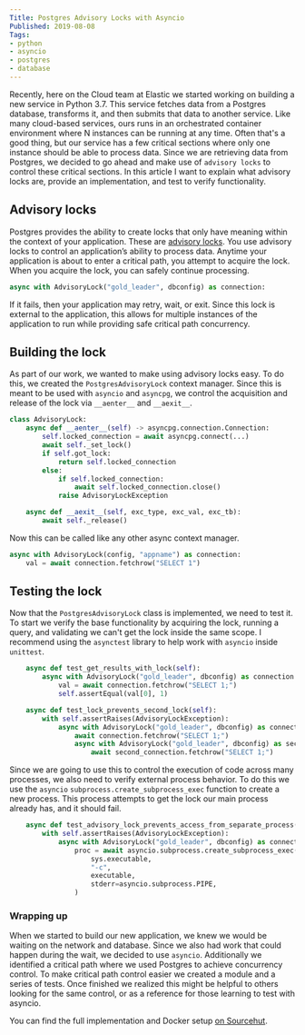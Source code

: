 ```yaml
---
Title: Postgres Advisory Locks with Asyncio
Published: 2019-08-08
Tags:
- python
- asyncio
- postgres
- database
---
```


Recently, here on the Cloud team at Elastic we started working on building a
new service in Python 3.7. This service fetches data from a Postgres database,
transforms it, and then submits that data to another service. Like many
cloud-based services, ours runs in an orchestrated container environment where
N instances can be running at any time. Often that's a good thing, but our
service has a few critical sections where only one instance should be able to
process data. Since we are retrieving data from Postgres, we decided to go
ahead and make use of `advisory locks` to control these critical sections. In
this article I want to explain what advisory locks are, provide an
implementation, and test to verify functionality.

## Advisory locks

Postgres provides the ability to create locks that only have meaning within
the context of your application. These are
[advisory locks](https://www.postgresql.org/docs/9.4/explicit-locking.html#ADVISORY-LOCKS).
You use advisory locks to control an application’s ability to process data.
Anytime your application is about to enter a critical path, you attempt to
acquire the lock. When you acquire the lock, you can safely continue processing.

```python
async with AdvisoryLock("gold_leader", dbconfig) as connection:
```

If it fails, then your application may retry, wait, or exit. Since this lock is
external to the application, this allows for multiple instances of the
application to run while providing safe critical path concurrency.

## Building the lock

As part of our work, we wanted to make using advisory locks easy. To do this,
we created the `PostgresAdvisoryLock` context manager. Since this is meant to
be used with `asyncio` and `asyncpg`, we control the acquisition and release of
the lock via `__aenter__` and `__aexit__`.

```python
class AdvisoryLock:
    async def __aenter__(self) -> asyncpg.connection.Connection:
        self.locked_connection = await asyncpg.connect(...)
        await self._set_lock()
        if self.got_lock:
            return self.locked_connection
        else:
            if self.locked_connection:
                await self.locked_connection.close()
            raise AdvisoryLockException

    async def __aexit__(self, exc_type, exc_val, exc_tb):
        await self._release()
```

Now this can be called like any other async context manager.

```python
async with AdvisoryLock(config, "appname") as connection:
    val = await connection.fetchrow("SELECT 1")
```

## Testing the lock

Now that the `PostgresAdvisoryLock` class is implemented, we need to test it.
To start we verify the base functionality by acquiring the lock, running a
query, and validating we can't get the lock inside the same scope. I recommend
using the `asynctest` library to help work with `asyncio` inside `unittest`.

```python
    async def test_get_results_with_lock(self):
        async with AdvisoryLock("gold_leader", dbconfig) as connection:
            val = await connection.fetchrow("SELECT 1;")
            self.assertEqual(val[0], 1)

    async def test_lock_prevents_second_lock(self):
        with self.assertRaises(AdvisoryLockException):
            async with AdvisoryLock("gold_leader", dbconfig) as connection:
                await connection.fetchrow("SELECT 1;")
                async with AdvisoryLock("gold_leader", dbconfig) as second_connection:
                    await second_connection.fetchrow("SELECT 1;")
```

Since we are going to use this to control the execution of code across many
processes, we also need to verify external process behavior. To do this we use
the `asyncio`  `subprocess.create_subprocess_exec` function to create a new
process. This process attempts to get the lock our main process already has,
and it should fail.

```python
    async def test_advisory_lock_prevents_access_from_separate_process(self):
        with self.assertRaises(AdvisoryLockException):
            async with AdvisoryLock("gold_leader", dbconfig) as connection:
                proc = await asyncio.subprocess.create_subprocess_exec(
                    sys.executable,
                    "-c",
                    executable,
                    stderr=asyncio.subprocess.PIPE,
                )
```

### Wrapping up

When we started to build our new application, we knew we would be waiting on
the network and database. Since we also had work that could happen during the
wait, we decided to use `asyncio`. Additionally we identified a critical path
where we used Postgres to achieve concurrency control. To make critical path
control easier we created a module and a series of tests. Once finished we
realized this might be helpful to others looking for the same control, or as
a reference for those learning to test with asyncio.

You can find the full implementation and Docker setup
[on Sourcehut](https://git.sr.ht/~n0mn0m/PostgresAdvisoryLock).
